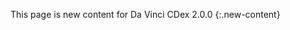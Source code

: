 <!-- input/intro-notes/structuredefinition-cdex-practitionerrole-profile-intro.md -->

This page is new content for Da Vinci CDex 2.0.0
{:.new-content}
